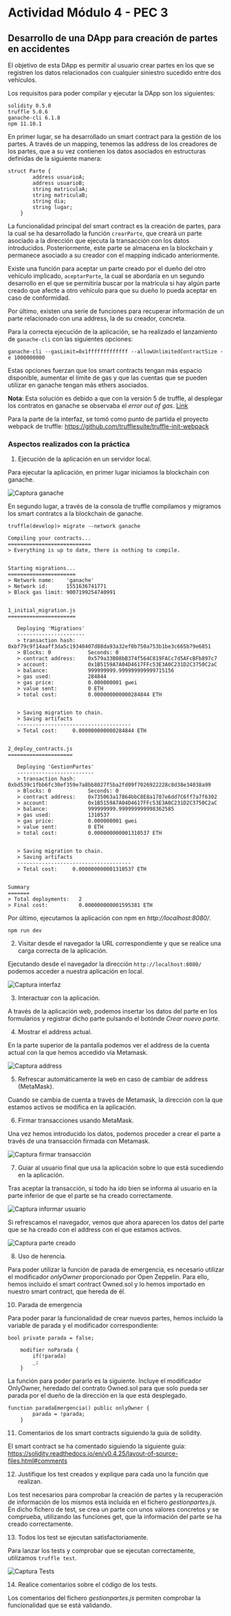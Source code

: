 # Actividad Módulo 4 - PEC 3  

## Desarrollo de una DApp para creación de partes en accidentes   

El objetivo de esta DApp es permitir al usuario crear partes en los que se registren los datos relacionados con cualquier siniestro sucedido entre dos vehículos.

Los requisitos para poder compilar y ejecutar la DApp son los siguientes:

```
solidity 0.5.0
truffle 5.0.6
ganache-cli 6.1.8
npm 11.10.1
```

En primer lugar, se ha desarrollado un smart contract para la gestión de los partes. A través de un mapping, tenemos las address de los creadores de los partes, que a su vez contienen los datos asociados en estructuras definidas de la siguiente manera:

```
struct Parte {
        address usuarioA;
        address usuarioB;
        string matriculaA;
        string matriculaB;
        string dia;
        string lugar;
    }
```

La funcionalidad principal del smart contract es la creación de partes, para la cual se ha desarrollado la función `crearParte`, que creará un parte asociado a la dirección que ejecuta la transacción con los datos introducidos. Posteriormente, este parte se almacena en la blockchain y permanece asociado a su creador con el mapping indicado anteriormente.

Existe una función para aceptar un parte creado por el dueño del otro vehículo implicado, `aceptarParte`, la cual se abordaría en un segundo desarrollo en el que se permitiría buscar por la matrícula si hay algún parte creado que afecte a otro vehículo para que su dueño lo pueda aceptar en caso de conformidad.

Por último, existen una serie de funciones para recuperar información de un parte relacionado con una address, la de su creador, concreta.

Para la correcta ejecución de la aplicación, se ha realizado el lanzamiento de `ganache-cli` con las siguientes opciones:

```
ganache-cli --gasLimit=0x1fffffffffffff --allowUnlimitedContractSize -e 1000000000
```

Estas opciones fuerzan que los smart contracts tengan más espacio disponible, aumentar el límite de gas y que las cuentas que se pueden utilizar en ganache tengan más ethers asociados.

**Nota**: Esta solución es debido a que con la versión 5 de truffle, al desplegar los contratos en ganache se observaba el *error out of gas*. [Link](https://ethereum.stackexchange.com/questions/64557/truffle-v5-runs-out-of-gas-but-truffle-v4-deploys-the-contract)

Para la parte de la interfaz, se tomó como punto de partida el proyecto webpack de truffle: <https://github.com/trufflesuite/truffle-init-webpack>


### Aspectos realizados con la práctica

1. Ejecución de la aplicación en un servidor local.

Para ejecutar la aplicación, en primer lugar iniciamos la blockchain con ganache.

![Captura ganache](./images/ganache.png?raw=true)  

En segundo lugar, a través de la consola de truffle compilamos y migramos los smart contratcs a la blockchain de ganache.

```
truffle(develop)> migrate --network ganache

Compiling your contracts...
===========================
> Everything is up to date, there is nothing to compile.


Starting migrations...
======================
> Network name:    'ganache'
> Network id:      1551636741771
> Block gas limit: 9007199254740991


1_initial_migration.js
======================

   Deploying 'Migrations'
   ----------------------
   > transaction hash:    0xbf79c9f14aaff3da5c19340407d88da93a32ef0b750a753b1be3c665b79e6851
   > Blocks: 0            Seconds: 0
   > contract address:    0x579a33B08bB374f564C819FACc7d5AFcBFb897c7
   > account:             0x1B5159A7A04D4617FFc53E3A0C231D2C3750C2aC
   > balance:             999999999.999999999999715156
   > gas used:            284844
   > gas price:           0.000000001 gwei
   > value sent:          0 ETH
   > total cost:          0.000000000000284844 ETH


   > Saving migration to chain.
   > Saving artifacts
   -------------------------------------
   > Total cost:     0.000000000000284844 ETH


2_deploy_contracts.js
=====================

   Deploying 'GestionPartes'
   -------------------------
   > transaction hash:    0xbd539c1fbb6fc30ef359e7a8bb8027f5ba2fd09f7026922228c8d38e34038a99
   > Blocks: 0            Seconds: 0
   > contract address:    0x735063a17864bbC8E8a1787e6dd7C6ff7a7f6302
   > account:             0x1B5159A7A04D4617FFc53E3A0C231D2C3750C2aC
   > balance:             999999999.999999999998362585
   > gas used:            1310537
   > gas price:           0.000000001 gwei
   > value sent:          0 ETH
   > total cost:          0.000000000001310537 ETH


   > Saving migration to chain.
   > Saving artifacts
   -------------------------------------
   > Total cost:     0.000000000001310537 ETH


Summary
=======
> Total deployments:   2
> Final cost:          0.000000000001595381 ETH
```

Por último, ejecutamos la aplicación con npm en *http://localhost:8080/*.

`npm run dev`

2. Visitar desde el navegador la URL correspondiente y que se realice una carga correcta de la aplicación.

Ejecutando desde el navegador la dirección `http://localhost:8080/` podemos acceder a nuestra aplicación en local.
 
![Captura interfaz](./images/interfaz.png?raw=true)  

3. Interactuar con la aplicación.

A través de la aplicación web, podemos insertar los datos del parte en los formularios y registrar dicho parte pulsando el botónde *Crear nuevo parte*.

4. Mostrar el address actual.  

En la parte superior de la pantalla podemos ver el address de la cuenta actual con la que hemos accedido vía Metamask.

![Captura address](./images/address.png?raw=true)  

5. Refrescar automáticamente la web en caso de cambiar de address (MetaMask).
 		
Cuando se cambia de cuenta a través de Metamask, la dirección con la que estamos activos se modifica en la aplicación.

6. Firmar transacciones usando MetaMask.

Una vez hemos introducido los datos, podemos proceder a crear el parte a través de una transacción firmada con Metamask.

![Captura firmar transacción](./images/firmar_tx.png?raw=true)  

7. Guiar al usuario final que usa la aplicación sobre lo que está sucediendo en la aplicación.

Tras aceptar la transacción, si todo ha ido bien se informa al usuario en la parte inferior de que el parte se ha creado correctamente.

![Captura informar usuario](./images/mensaje_user.png?raw=true)  

Si refrescamos el navegador, vemos que ahora aparecen los datos del parte que se ha creado con el address con el que estamos activos.

![Captura parte creado](./images/parte_creado.png?raw=true)  

8. Uso de herencia.

Para poder utilizar la función de parada de emergencia, es necesario utilizar el modificador *onlyOwner* proporcionado por Open Zeppelin. Para ello, hemos incluido el smart contract Owned.sol y lo hemos importado en nuestro smart contract, que hereda de él.


10. Parada de emergencia

Para poder parar la funcionalidad de crear nuevos partes, hemos incluido la variable de parada y el modificador correspondiente:

```
bool private parada = false;

    modifier noParada {
        if(!parada) 
        _;
    }
```

La función para poder pararlo es la siguiente. Incluye el modificador OnlyOwner, heredado del contrato Owned.sol para que solo pueda ser parada por el dueño de la dirección en la que está desplegado.

```
function paradaEmergencia() public onlyOwner {
        parada = !parada;
    }
```

11. Comentarios de los smart contracts siguiendo la guía de solidity.

El smart contract se ha comentado siguiendo la siguiente guía: <https://solidity.readthedocs.io/en/v0.4.25/layout-of-source-files.html#comments>

12. Justifique los test creados y explique para cada uno la función que realizan.

Los test necesarios para comprobar la creación de partes y la recuperación de información de los mismos está incluida en el fichero *gestionpartes.js*. En dicho fichero de test, se crea un parte con unos valores concretos y se comprueba, utilizando las funciones get, que la información del parte se ha creado correctamente.

13. Todos los test se ejecutan satisfactoriamente.

Para lanzar los tests y comprobar que se ejecutan correctamente, utilizamos `truffle test`.

![Captura Tests](./images/tests.png?raw=true)  

14. Realice comentarios sobre el código de los tests.

Los comentarios del fichero *gestionpartes.js* permiten comprobar la funcionalidad que se está validando.